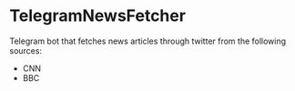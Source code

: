 # TelegramNewsFetcher
Telegram bot that fetches news articles through twitter from the following sources:

- CNN
- BBC
